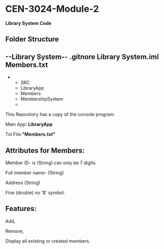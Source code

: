 # CEN-3024-Module-2
**Library System Code**
## Folder Structure

--Library System--
.gitnore
Library System.iml
Members.txt
-
- - SRC
  - LibraryApp
  - Members
  - MembershipSystem
  - 

This Repository has a copy of the console program.

Main App: **LibraryApp**

Txt File:**"Members.txt"**

## Attributes for Members:

Member ID- is (String) can only be 7 digits.

Full member name- (String)

Address (String)

Fine (double) no '$' symbol.

## Features:

Add, 

Remove,

Display all existing or created members.

